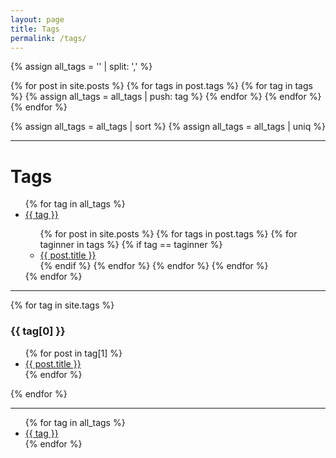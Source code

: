 ```yaml
---
layout: page
title: Tags
permalink: /tags/
---
```


{% assign all_tags = '' | split: ',' %}

{% for post in site.posts %}
    {% for tags in post.tags %}
        {% for tag in tags %}
            {% assign all_tags = all_tags | push: tag %}
        {% endfor %}
    {% endfor %}
{% endfor %}

{% assign all_tags = all_tags | sort %}
{% assign all_tags = all_tags | uniq %}

---

<h1>Tags</h1>

<ul class="tag-list">
    {% for tag in all_tags %}
        <li><a href="{{ site.tag_dir | prepend: '/' }}/{{ tag | uri_escape }}">{{ tag }}</a></li>
        <ul class="posts-per-tag">
        {% for post in site.posts %}
            {% for tags in post.tags %}
                {% for taginner in tags %}
                  {% if tag == taginner %}
                        <li><a href="{{ post.url }}">{{ post.title }}</a></li>
                  {% endif %}
                {% endfor %}
            {% endfor %}
        {% endfor %}
        </ul>
    {% endfor %}
</ul>

---

{% for tag in site.tags %}
  <h3>{{ tag[0] }}</h3>
  <ul>
    {% for post in tag[1] %}
      <li><a href="{{ post.url }}">{{ post.title }}</a></li>
    {% endfor %}
  </ul>
{% endfor %}

---

<ul class="tag-list">
    {% for tag in all_tags %}
        <li><a href="{{ site.tag_dir | prepend: '/' }}/{{ tag | uri_escape }}">{{ tag }}</a></li>
    {% endfor %}
</ul>